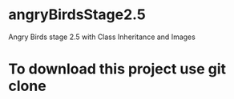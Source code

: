 # angryBirdsStage2.5 
Angry Birds stage 2.5 with Class Inheritance and Images
# To download this project use git clone <url>